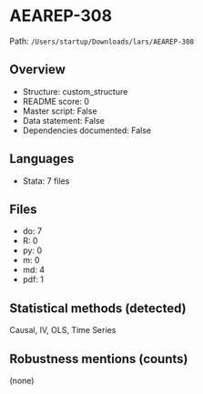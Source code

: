 # AEAREP-308

Path: `/Users/startup/Downloads/lars/AEAREP-308`

## Overview
- Structure: custom_structure
- README score: 0
- Master script: False
- Data statement: False
- Dependencies documented: False

## Languages
- Stata: 7 files

## Files
- do: 7
- R: 0
- py: 0
- m: 0
- md: 4
- pdf: 1

## Statistical methods (detected)
Causal, IV, OLS, Time Series

## Robustness mentions (counts)
(none)